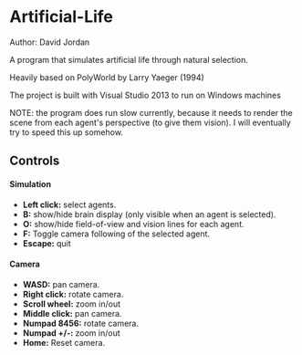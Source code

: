 # Artificial-Life

Author: David Jordan

A program that simulates artificial life through natural selection.

Heavily based on PolyWorld by Larry Yaeger (1994)

The project is built with Visual Studio 2013 to run on Windows machines

NOTE: the program does run slow currently, because it needs to render the scene from each agent's perspective (to give them vision). I will eventually try to speed this up somehow.

## Controls

#### Simulation

 - <b>Left click:</b> select agents.
 - <b>B:</b> show/hide brain display (only visible when an agent is selected).
 - <b>O:</b> show/hide field-of-view and vision lines for each agent.
 - <b>F:</b> Toggle camera following of the selected agent.
 - <b>Escape:</b> quit

#### Camera
 - <b>WASD:</b> pan camera.
 - <b>Right click:</b> rotate camera.
 - <b>Scroll wheel:</b> zoom in/out
 - <b>Middle click:</b> pan camera.
 - <b>Numpad 8456:</b> rotate camera.
 - <b>Numpad +/-:</b> zoom in/out
 - <b>Home:</b> Reset camera.
